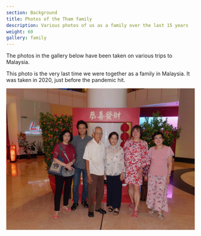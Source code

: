 ```yaml
---
section: Background
title: Photos of the Tham family
description: Various photos of us as a family over the last 15 years
weight: 60
gallery: family
---
```


The photos in the gallery below have been taken on various trips to Malaysia.

This photo is the very last time we were together as a family in Malaysia. It was taken in 2020, just before the pandemic hit.

![Family Dinner](../gallery/family/Family_Dinner.jpeg)
